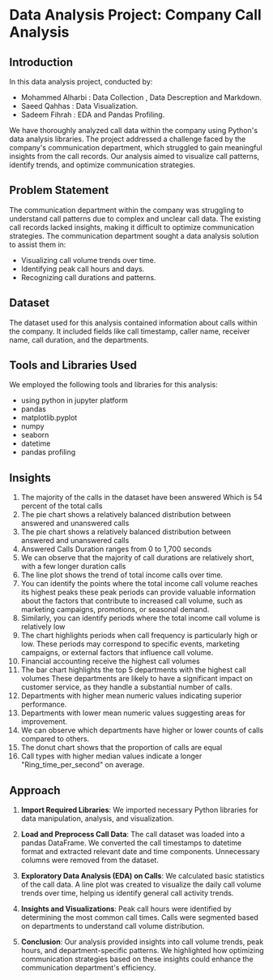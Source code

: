 # Data Analysis Project: Company Call Analysis

## Introduction

In this data analysis project, conducted by:
- Mohammed Alharbi : Data Collection , Data Descreption and Markdown.
- Saeed Qahhas : Data Visualization.
- Sadeem Fihrah : EDA and Pandas Profiling. 

We have thoroughly analyzed call data within the company using Python's data analysis libraries. The project addressed a challenge faced by the company's communication department, which struggled to gain meaningful insights from the call records. Our analysis aimed to visualize call patterns, identify trends, and optimize communication strategies.

## Problem Statement

The communication department within the company was struggling to understand call patterns due to complex and unclear call data. The existing call records lacked insights, making it difficult to optimize communication strategies. The communication department sought a data analysis solution to assist them in:

- Visualizing call volume trends over time.
- Identifying peak call hours and days.
- Recognizing call durations and patterns.

## Dataset

The dataset used for this analysis contained information about calls within the company. It included fields like call timestamp, caller name, receiver name, call duration, and the departments.

## Tools and Libraries Used

We employed the following tools and libraries for this analysis:

- using python in jupyter platform
- pandas
- matplotlib.pyplot
- numpy
- seaborn
- datetime
- pandas profiling

## Insights
1. The majority of the calls in the dataset have been answered Which is 54 percent of the total calls
2. The pie chart shows a relatively balanced distribution between answered and unanswered calls
3. The pie chart shows a relatively balanced distribution between answered and unanswered calls
4. Answered Calls Duration ranges from 0 to 1,700 seconds
5. We can observe that the majority of call durations are relatively short, with a few longer duration calls
6. The line plot shows the trend of total income calls over time.
7. You can identify the points where the total income call volume reaches its highest peaks these peak periods can  provide valuable information about the factors that contribute to increased call volume, such as marketing campaigns, promotions, or seasonal demand.
8. Similarly, you can identify periods where the total income call volume is relatively low
9. The chart highlights periods when call frequency is particularly high or low. These periods may correspond to specific events, marketing campaigns, or external factors that influence call volume.
10. Financial accounting receive the highest call volumes 
11. The bar chart highlights the top 5 departments with the highest call volumes These departments are likely to have a significant impact on customer service, as they handle a substantial number of calls.
12. Departments with higher mean numeric values indicating superior performance.
13. Departments with lower mean numeric values suggesting areas for improvement.
14. We can observe which departments have higher or lower counts of calls compared to others.
15. The donut chart shows that the proportion of calls are equal
16. Call types with higher median values indicate a longer "Ring_time_per_second" on average.

## Approach

1. **Import Required Libraries**: We imported necessary Python libraries for data manipulation, analysis, and visualization.

2. **Load and Preprocess Call Data**: The call dataset was loaded into a pandas DataFrame. We converted the call timestamps to datetime format and extracted relevant date and time components. Unnecessary columns were removed from the dataset.

3. **Exploratory Data Analysis (EDA) on Calls**: We calculated basic statistics of the call data. A line plot was created to visualize the daily call volume trends over time, helping us identify general call activity trends.

4. **Insights and Visualizations**: Peak call hours were identified by determining the most common call times. Calls were segmented based on departments to understand call volume distribution.

5. **Conclusion**: Our analysis provided insights into call volume trends, peak hours, and department-specific patterns. We highlighted how optimizing communication strategies based on these insights could enhance the communication department's efficiency.
